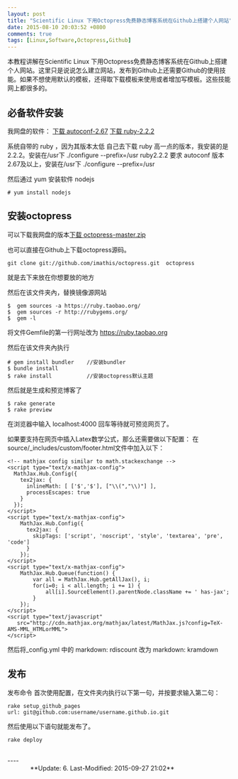 ```yaml
---
layout: post
title: "Scientific Linux 下用Octopress免费静态博客系统在Github上搭建个人网站"
date: 2015-08-10 20:03:52 +0800
comments: true
tags: [Linux,Software,Octopress,Github]
---
```


本教程讲解在Scientific Linux 下用Octopress免费静态博客系统在Github上搭建个人网站。这里只是说说怎么建立网站，发布到Github上还需要Github的使用技能。如果不想使用默认的模板，还得取下载模板来使用或者增加写模板。这些技能网上都很多的。
<!--more-->
## 必备软件安装
我网盘的软件：
[下载 autoconf-2.67](http://share.weiyun.com/d036ee46d3d059db86b043dfc3bb6b35)
[下载 ruby-2.2.2](http://share.weiyun.com/4ebfe8e205851608acf17184725d6302)

系统自带的 ruby ，因为其版本太低
自己去下载 ruby 高一点的版本，我安装的是2.2.2。安装在/usr下   ./configure --prefix=/usr
ruby2.2.2 要求 autoconf 版本2.67及以上，安装在/usr下     ./configure --prefix=/usr

然后通过 yum 安装软件 nodejs
~~~
# yum install nodejs
~~~

## 安装octopress
可以下载我网盘的版本[下载 octopress-master.zip](http://share.weiyun.com/bec313a85a8f635e3bfa47a1dc2733aa)

也可以直接在Github上下载octopress源码。
~~~
git clone git://github.com/imathis/octopress.git  octopress
~~~
就是去下来放在你想要放的地方

然后在该文件夹內，替换镜像源网站
~~~
$  gem sources -a https://ruby.taobao.org/
$  gem sources -r http://rubygems.org/
$  gem -l
~~~
将文件Gemfile的第一行网址改为 https://ruby.taobao.org


然后在该文件夹內执行
~~~
# gem install bundler    //安装bundler
$ bundle install
$ rake install           //安装octopress默认主题
~~~

然后就是生成和预览博客了
~~~
$ rake generate
$ rake preview
~~~
在浏览器中输入 localhost:4000 回车等待就可预览网页了。


如果要支持在网页中插入Latex数学公式，那么还需要做以下配置：
在 source/_includes/custom/footer.html文件中加入以下：
~~~
<!-- mathjax config similar to math.stackexchange -->
<script type="text/x-mathjax-config">
  MathJax.Hub.Config({
    tex2jax: {
      inlineMath: [ ['$','$'], ["\\(","\\)"] ],
      processEscapes: true
    }
  });
</script>
<script type="text/x-mathjax-config">
    MathJax.Hub.Config({
      tex2jax: {
        skipTags: ['script', 'noscript', 'style', 'textarea', 'pre', 'code']
      }
    });
</script>
<script type="text/x-mathjax-config">
    MathJax.Hub.Queue(function() {
        var all = MathJax.Hub.getAllJax(), i;
        for(i=0; i < all.length; i += 1) {
            all[i].SourceElement().parentNode.className += ' has-jax';
        }
    });
</script>
<script type="text/javascript"
   src="http://cdn.mathjax.org/mathjax/latest/MathJax.js?config=TeX-AMS-MML_HTMLorMML">
</script>
~~~

然后将_config.yml 中的 markdown: rdiscount 改为 markdown: kramdown

## 发布
发布命令
首次使用配置，在文件夹内执行以下第一句，并按要求输入第二句：
~~~
rake setup_github_pages
url: git@github.com:username/username.github.io.git
~~~
然后使用以下语句就能发布了。
~~~
rake deploy
~~~

<br />
----
&#160; &#160; &#160; &#160; &#160; &#160; &#160; &#160; &#160; &#160; &#160; &#160; &#160; &#160; &#160; &#160; &#160; &#160; &#160; &#160; &#160; &#160; &#160; &#160; &#160; &#160; &#160; &#160; &#160; &#160; &#160; &#160; &#160; &#160; &#160; &#160; &#160; &#160; &#160; &#160; &#160; &#160; &#160; &#160; &#160; &#160; &#160; &#160; &#160; &#160; &#160; &#160; &#160; &#160; &#160; &#160; &#160; &#160; &#160; &#160; &#160; &#160; &#160; &#160; &#160; &#160; &#160;**Update: 6. Last-Modified: 2015-09-27 21:02**
